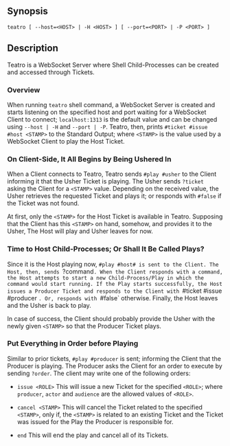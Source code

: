 ## Synopsis

```
teatro [ --host=<HOST> | -H <HOST> ] [ --port=<PORT> | -P <PORT> ]
```
## Description

Teatro is a WebSocket Server where Shell Child-Processes can be created and accessed through Tickets.

### Overview

When running `teatro` shell command,
a WebSocket Server is created and starts listening on the specified host and port waiting for a WebSocket Client to connect;
`localhost:1313` is the default value and can be changed using `--host | -H` and `--port | -P`.
Teatro, then, prints `#ticket #issue #host <STAMP>` to the Standard Output;
where `<STAMP>` is the value used by a WebSocket Client to play the Host Ticket.

### On Client-Side, It All Begins by Being Ushered In

When a Client connects to Teatro,
Teatro sends `#play #usher` to the Client informing it that the Usher Ticket is playing.
The Usher sends `?ticket` asking the Client for a `<STAMP>` value.
Depending on the received value,
the Usher retrieves the requested Ticket and plays it;
or responds with `#false` if the Ticket was not found.

At first, only the `<STAMP>` for the Host Ticket is available in Teatro.
Supposing that the Client has this `<STAMP>` on hand, somehow, and provides it to the Usher,
The Host will play and Usher leaves for now.

### Time to Host Child-Processes; Or Shall It Be Called Plays?

Since it is the Host playing now, `#play #host# is sent to the Client.
The Host, then, sends `?command`.
When the Client responds with a command,
the Host attempts to start a new Child-Process/Play in which the command would start running.
If the Play starts successfully,
the Host issues a Producer Ticket and responds to the Client with `#ticket #issue #producer <STAMP>`.
Or, responds with `#false` otherwise.
Finally, the Host leaves and the Usher is back to play.

In case of success,
the Client should probably provide the Usher with the newly given `<STAMP>` so that the Producer Ticket plays.

### Put Everything in Order before Playing

Similar to prior tickets,
`#play #producer` is sent;
informing the Client that the Producer is playing.
The Producer asks the Client for an order to execute by sending `?order`.
The client may write one of the following orders:

* ``` issue <ROLE> ```
This will issue a new Ticket for the specified `<ROLE>`;
where `producer`, `actor` and `audience` are the allowed values of `<ROLE>`.

* ``` cancel <STAMP> ```
This will cancel the Ticket related to the specified `<STAMP>`,
only if, the `<STAMP>` is related to an existing Ticket and the Ticket was issued for the Play the Producer is responsible for.

* ``` end ```
This will end the play and cancel all of its Tickets.
